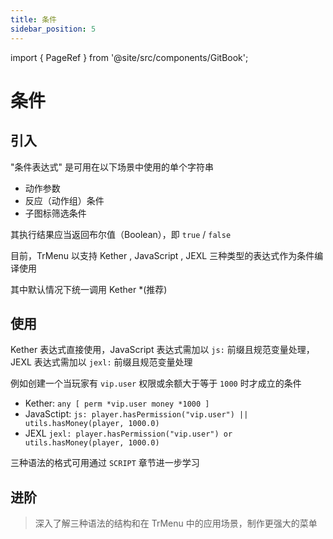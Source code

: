 ```yaml
---
title: 条件
sidebar_position: 5
---
```


import { PageRef } from '@site/src/components/GitBook';

# 条件

## 引入

"条件表达式" 是可用在以下场景中使用的单个字符串

* 动作参数
* 反应（动作组）条件
* 子图标筛选条件

其执行结果应当返回布尔值（Boolean），即 `true` / `false`

目前，TrMenu 以支持 Kether , JavaScript , JEXL 三种类型的表达式作为条件编译使用

其中默认情况下统一调用 Kether \*\(推荐\)

## 使用

Kether 表达式直接使用，JavaScript 表达式需加以 `js:`  前缀且规范变量处理，JEXL 表达式需加以 `jexl:`  前缀且规范变量处理

例如创建一个当玩家有 `vip.user` 权限或余额大于等于 `1000` 时才成立的条件

* Kether: `any [ perm *vip.user money *1000 ]` 
* JavaSctipt: `js: player.hasPermission("vip.user") || utils.hasMoney(player, 1000.0)` 
* JEXL `jexl: player.hasPermission("vip.user") or utils.hasMoney(player, 1000.0)`

三种语法的格式可用通过 `SCRIPT` 章节进一步学习

## 进阶

<PageRef to="../script/kether.md" />

<PageRef to="../script/javascript.md" />

<PageRef to="../script/jexl.md" />

> 深入了解三种语法的结构和在 TrMenu 中的应用场景，制作更强大的菜单

